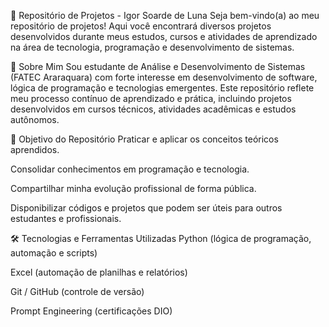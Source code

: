 🎯 Repositório de Projetos - Igor Soarde de Luna
Seja bem-vindo(a) ao meu repositório de projetos!
Aqui você encontrará diversos projetos desenvolvidos durante meus estudos, cursos e atividades de aprendizado na área de tecnologia, programação e desenvolvimento de sistemas.

📌 Sobre Mim
Sou estudante de Análise e Desenvolvimento de Sistemas (FATEC Araraquara) com forte interesse em desenvolvimento de software, lógica de programação e tecnologias emergentes. Este repositório reflete meu processo contínuo de aprendizado e prática, incluindo projetos desenvolvidos em cursos técnicos, atividades acadêmicas e estudos autônomos.

🚀 Objetivo do Repositório
Praticar e aplicar os conceitos teóricos aprendidos.

Consolidar conhecimentos em programação e tecnologia.

Compartilhar minha evolução profissional de forma pública.

Disponibilizar códigos e projetos que podem ser úteis para outros estudantes e profissionais.

🛠 Tecnologias e Ferramentas Utilizadas
Python (lógica de programação, automação e scripts)

Excel (automação de planilhas e relatórios)

Git / GitHub (controle de versão)

Prompt Engineering (certificações DIO)

